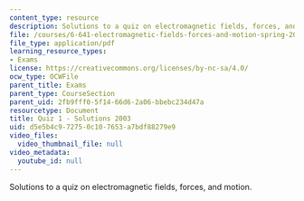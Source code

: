 ```yaml
---
content_type: resource
description: Solutions to a quiz on electromagnetic fields, forces, and motion.
file: /courses/6-641-electromagnetic-fields-forces-and-motion-spring-2005/d5e5b4c972750c107653a7bdf88279e9_quiz1soln_f03.pdf
file_type: application/pdf
learning_resource_types:
- Exams
license: https://creativecommons.org/licenses/by-nc-sa/4.0/
ocw_type: OCWFile
parent_title: Exams
parent_type: CourseSection
parent_uid: 2fb9fff0-5f14-66d6-2a06-bbebc234d47a
resourcetype: Document
title: Quiz 1 - Solutions 2003
uid: d5e5b4c9-7275-0c10-7653-a7bdf88279e9
video_files:
  video_thumbnail_file: null
video_metadata:
  youtube_id: null
---
```

Solutions to a quiz on electromagnetic fields, forces, and motion.